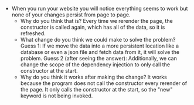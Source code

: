 - When you run your website you will notice everything seems to work but none of your changes persist from page to page.
    - Why do you think that is?
Every time we rerender the page, the constructor is called again, which has all of the data, so it is refreshed.
    - What change do you think we could make to solve the problem?
Guess 1: If we move the data into a more persistent location like a database or even a json file and fetch data from it, it will solve the problem.
Guess 2 (after seeing the answer): Additionally, we can change the scope of the dependency injection to only call the constructor at the start.
    - Why do you think it works after making the change?
It works because the program does not call the constructor every rerender of the page. It only calls the constructor at the start, so the "new" keyword is not being invoked.
